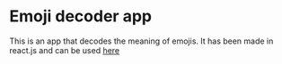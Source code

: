 # Emoji decoder app
This is an app that decodes the meaning of emojis. It has been made in react.js and can be used  [here](https://wmej6.csb.app/)
